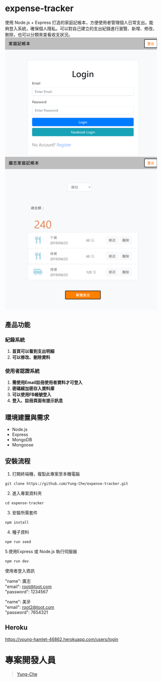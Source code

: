 # expense-tracker
使用 Node.js + Express 打造的家庭記帳本，方便使用者管理個人日常支出。能夠登入系統，確保個人隱私。可以對自己建立的支出紀錄進行瀏覽、新增、修改、刪除，也可以分類來查看收支狀況。
![image](https://github.com/Yung-Che/expense-tracker/blob/main/public/image/login.png)
![image](https://github.com/Yung-Che/expense-tracker/blob/main/public/image/index.png)

## 產品功能
### 紀錄系統
1. **首頁可以看到支出明細**
2. **可以修改、刪除資料**

### 使用者認證系統
1. **需使用Email註冊使用者資料才可登入**
2. **密碼經加密存入資料庫**
3. **可以使用FB帳號登入**
5. **登入、註冊頁面有提示訊息**

## 環境建置與需求
*   Node.js
*   Express
*   MongoDB
*   Mongoose

## 安裝流程

1. 打開終端機，複製此專案至本機電腦
```
git clone https://github.com/Yung-Che/expense-tracker.git
```
2. 進入專案資料夾
```
cd expense-tracker
```
3. 安裝所需套件
```
npm install
```
4. 種子資料
```
npm run seed
```
5.使用Express 或 Node.js 執行伺服器
```
npm run dev
```
使用者登入資訊

"name": 廣志  
"email": root@toot.com  
"password": 1234567  

"name": 美牙  
"email": root2@toot.com  
"password": 7654321  

## Heroku
https://young-hamlet-46862.herokuapp.com/users/login

# 專案開發人員
>[Yung-Che](https://github.com/Yung-Che)
